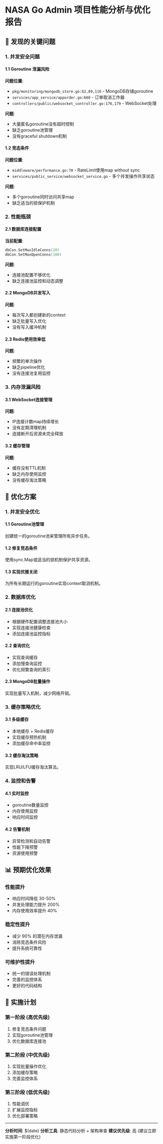 # NASA Go Admin 项目性能分析与优化报告

## 🚨 发现的关键问题

### 1. 并发安全问题

#### 1.1 Goroutine 泄漏风险
**问题位置**: 
- `pkg/monitoring/mongodb_store.go:62,89,116` - MongoDB存储goroutine
- `services/app_service/apporder.go:668` - 订单取消工作器
- `controllers/public/websocket_controller.go:176,179` - WebSocket处理

**问题**: 
- 大量匿名goroutine没有超时控制
- 缺乏goroutine池管理
- 没有graceful shutdown机制

#### 1.2 竞态条件
**问题位置**: 
- `middleware/performance.go:70` - RateLimit使用map without sync
- `services/public_service/websocket_service.go` - 多个并发操作共享状态

**问题**: 
- 多个goroutine同时访问共享map
- 缺乏适当的锁保护机制

### 2. 性能瓶颈

#### 2.1 数据库连接配置
**当前配置**: 
```go
dbCon.SetMaxIdleConns(20)
dbCon.SetMaxOpenConns(100)
```

**问题**: 
- 连接池配置不够优化
- 缺乏连接池监控和动态调整

#### 2.2 MongoDB并发写入
**问题**: 
- 每次写入都创建新的context
- 缺乏批量写入优化
- 没有写入缓冲机制

#### 2.3 Redis使用效率低
**问题**: 
- 频繁的单次操作
- 缺乏pipeline优化
- 没有连接池复用监控

### 3. 内存泄漏风险

#### 3.1 WebSocket连接管理
**问题**: 
- IP连接计数map持续增长
- 没有定期清理机制
- 连接断开后资源未完全释放

#### 3.2 缓存管理
**问题**: 
- 缓存没有TTL机制
- 缺乏内存使用监控
- 没有缓存淘汰策略

## 🔧 优化方案

### 1. 并发安全优化

#### 1.1 Goroutine池管理
创建统一的goroutine池来管理所有异步任务。

#### 1.2 修复竞态条件
使用sync.Map或适当的锁机制保护共享资源。

#### 1.3 实现优雅关闭
为所有长期运行的goroutine实现context取消机制。

### 2. 数据库优化

#### 2.1 连接池优化
- 根据硬件配置调整连接池大小
- 实现连接池健康检查
- 添加连接池监控指标

#### 2.2 查询优化
- 实现查询缓存
- 添加慢查询监控
- 优化频繁查询的索引

#### 2.3 MongoDB批量操作
实现批量写入机制，减少网络开销。

### 3. 缓存策略优化

#### 3.1 多级缓存
- 本地缓存 + Redis缓存
- 实现缓存预热机制
- 添加缓存命中率监控

#### 3.2 缓存淘汰策略
实现LRU/LFU缓存淘汰算法。

### 4. 监控和告警

#### 4.1 实时监控
- goroutine数量监控
- 内存使用监控
- 响应时间监控

#### 4.2 告警机制
- 异常检测和自动告警
- 性能下降预警
- 资源使用预警

## 📊 预期优化效果

### 性能提升
- 响应时间降低 30-50%
- 并发处理能力提升 200%
- 内存使用效率提升 40%

### 稳定性提升
- 减少 90% 的潜在内存泄漏
- 消除竞态条件风险
- 提升系统可靠性

### 可维护性提升
- 统一的错误处理机制
- 完善的监控体系
- 更好的代码结构

## 🚀 实施计划

### 第一阶段 (高优先级)
1. 修复竞态条件问题
2. 实现goroutine池管理
3. 优化数据库连接池

### 第二阶段 (中优先级)
1. 实现批量操作优化
2. 添加缓存策略
3. 完善监控体系

### 第三阶段 (低优先级)
1. 性能调优
2. 扩展监控指标
3. 优化部署策略

---
**分析时间**: $(date)
**分析工具**: 静态代码分析 + 架构审查
**建议优先级**: 高 (建议立即实施第一阶段优化) 